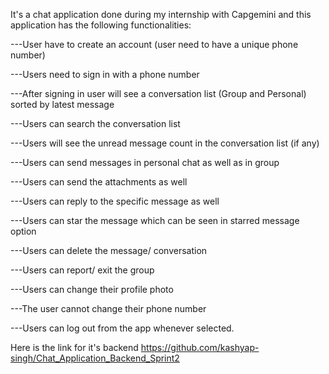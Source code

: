 It's a chat application done during my internship with Capgemini and this application has the following functionalities:

---User have to create an account (user need to have a unique phone number)

---Users need to sign in with a phone number

---After signing in user will see a conversation list (Group and Personal) sorted by latest message

---Users can search the conversation list

---Users will see the unread message count in the conversation list (if any)

---Users can send messages in personal chat as well as in group

---Users can send the attachments as well

---Users can reply to the specific message as well

---Users can star the message which can be seen in starred message option

---Users can delete the message/ conversation

---Users can report/ exit the group

---Users can change their profile photo

---The user cannot change their phone number

---Users can log out from the app whenever selected.

Here is the link for it's backend
https://github.com/kashyap-singh/Chat_Application_Backend_Sprint2
